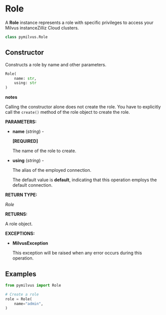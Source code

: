 # Role

A __Role__ instance represents a role with specific privileges to access your Milvus instanceZilliz Cloud clusters.

```python
class pymilvus.Role
```

## Constructor

Constructs a role by name and other parameters.

```python
Role(
    name: str,
    using: str
)
```

<div class="admonition note">

<p><b>notes</b></p>

<p>Calling the constructor alone does not create the role. You have to explicitly call the <code>create()</code> method of the role object to create the role.</p>

</div>

__PARAMETERS:__

- __name__ (_string_) - 

    __[REQUIRED]__

    The name of the role to create.

- __using__ (_string_) - 

    The alias of the employed connection.

    The default value is __default__, indicating that this operation employs the default connection.

__RETURN TYPE:__

_Role_

__RETURNS:__

A role object.

__EXCEPTIONS:__

- __MilvusException__

    This exception will be raised when any error occurs during this operation.

## Examples

```python
from pymilvus import Role

# Create a role
role = Role(
    name="admin",
)
```
